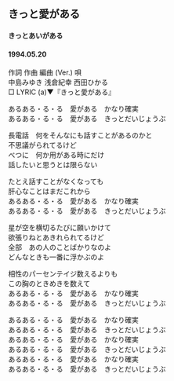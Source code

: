 ## きっと愛がある
#### きっとあいがある
#### 1994.05.20


作詞  作曲  編曲 (Ver.)   唄  
中島みゆき   浅倉紀幸        西田ひかる  
□ LYRIC (a)▼『きっと愛がある』  
  
あるある・る・る　愛がある　かなり確実  
あるある・る・る　愛がある　きっとだいじょうぶ  
  
長電話　何をそんなにも話すことがあるのかと  
不思議がられてるけど  
べつに　何か用がある時にだけ  
話したいと思うとは限らない  
  
たとえ話すことがなくなっても  
肝心なことはまだこれから  
あるある・る・る　愛がある　かなり確実  
あるある・る・る　愛がある　きっとだいじょうぶ  
  
星が空を横切るたびに願いかけて  
欲張りねとあきれられてるけど  
全部　あの人のことばかりなのよ  
どんなときも一番に浮かぶのよ  
  
相性のパーセンテイジ数えるよりも  
この胸のときめきを数えて  
あるある・る・る　愛がある　かなり確実  
あるある・る・る　愛がある　きっとだいじょうぶ  
  
あるある・る・る　愛がある　かなり確実  
あるある・る・る　愛がある　きっとだいじょうぶ  
あるある・る・る　愛がある　かなり確実  
あるある・る・る　愛がある　きっとだいじょうぶ  
あるある・る・る　愛がある　かなり確実  
あるある・る・る　愛がある　きっとだいじょうぶ  